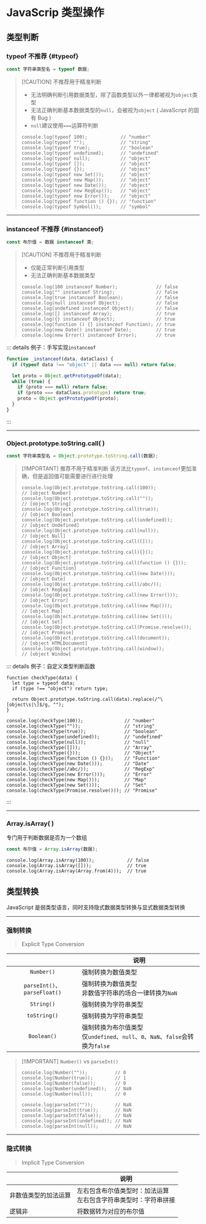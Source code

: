 # JavaScrip 类型操作

## 类型判断

### typeof <Badge type="warning">不推荐</Badge> {#typeof}

```js
const 字符串类型名 = typeof 数据;
```

> [!CAUTION] 不推荐用于精准判断
>
> - 无法明确判断引用数据类型，除了函数类型以外一律都被视为`object`类型
> - 无法正确判断基本数据类型的`null`，会被视为`object` ( JavaScript 的固有 Bug )
> - `null`建议使用`===`运算符判断
>
> ```js{0}
> console.log(typeof 100);            // "number"
> console.log(typeof "");             // "string"
> console.log(typeof true);           // "boolean"
> console.log(typeof undefined);      // "undefined"
> console.log(typeof null);           // "object"
> console.log(typeof []);             // "object"
> console.log(typeof {});             // "object"
> console.log(typeof new Set());      // "object"
> console.log(typeof new Map());      // "object"
> console.log(typeof new Date());     // "object"
> console.log(typeof new RegExp());   // "object"
> console.log(typeof new Error());    // "object"
> console.log(typeof function () {}); // "function"
> console.log(typeof Symbol());       // "symbol"
> ```

---

### instanceof <Badge type="warning">不推荐</Badge> {#instanceof}

```js
const 布尔值 = 数据 instanceof 类;
```

> [!CAUTION] 不推荐用于精准判断
>
> - 仅能正常判断引用类型
> - 无法正确判断基本数据类型
>
> ```js{0}
> console.log(100 instanceof Number);              // false
> console.log("" instanceof String);               // false
> console.log(true instanceof Boolean);            // false
> console.log(null instanceof Object);             // false
> console.log(undefined instanceof Object);        // false
> console.log([] instanceof Array);                // true
> console.log({} instanceof Object);               // true
> console.log(function () {} instanceof Function); // true
> console.log(new Date() instanceof Date);         // true
> console.log(new Error() instanceof Error);       // true
> ```

::: details 例子：手写实现`instanceof`

```js
function _instanceof(data, dataClass) {
  if (typeof data !== "object" || data === null) return false;

  let proto = Object.getPrototypeOf(data);
  while (true) {
    if (proto === null) return false;
    if (proto === dataClass.prototype) return true;
    proto = Object.getPrototypeOf(proto);
  }
}
```

:::

---

### Object.prototype.toString.call( )

```js
const 字符串类型名 = Object.prototype.toString.call(数据);
```

> [!IMPORTANT] 推荐不用于精准判断
> 该方法比<code>typeof</code>、<code>instanceof</code>更加准确，但是返回值可能需要进行进行处理
>
> ```js{0}
> console.log(Object.prototype.toString.call(100));              // [object Number]
> console.log(Object.prototype.toString.call(""));               // [object String]
> console.log(Object.prototype.toString.call(true));             // [object Boolean]
> console.log(Object.prototype.toString.call(undefined));        // [object Undefined]
> console.log(Object.prototype.toString.call(null));             // [object Null]
> console.log(Object.prototype.toString.call([]));               // [object Array]
> console.log(Object.prototype.toString.call({}));               // [object Object]
> console.log(Object.prototype.toString.call(function () {}));   // [object Function]
> console.log(Object.prototype.toString.call(new Date()));       // [object Date]
> console.log(Object.prototype.toString.call(/abc/));            // [object RegExp]
> console.log(Object.prototype.toString.call(new Error()));      // [object Error]
> console.log(Object.prototype.toString.call(new Map()));        // [object Map]
> console.log(Object.prototype.toString.call(new Set()));        // [object Set]
> console.log(Object.prototype.toString.call(Promise.resolve()); // [object Promise]
> console.log(Object.prototype.toString.call(document));         // [object HTMLDocument]
> console.log(Object.prototype.toString.call(window));           // [object Window]
> ```

::: details 例子：自定义类型判断函数

```js{0}
function checkType(data) {
  let type = typeof data;
  if (type !== "object") return type;

  return Object.prototype.toString.call(data).replace(/^\[object\s|\]$/g, "");
}

console.log(checkType(100));               // "number"
console.log(checkType(""));                // "string"
console.log(checkType(true));              // "boolean"
console.log(checkType(undefined));         // "undefined"
console.log(checkType(null));              // "null"
console.log(checkType([]));                // "Array"
console.log(checkType({}));                // "Object"
console.log(checkType(function () {}));    // "Function"
console.log(checkType(new Date()));        // "Date"
console.log(checkType(/abc/));             // "RegExp"
console.log(checkType(new Error()));       // "Error"
console.log(checkType(new Map()));         // "Map"
console.log(checkType(new Set()));         // "Set"
console.log(checkType(Promise.resolve())); // "Promise"
```

:::

---

### Array.isArray( )

专门用于判断数据是否为一个数组

```js
const 布尔值 = Array.isArray(数据);
```

```js{0}
console.log(Array.isArray(100));            // false
console.log(Array.isArray([]));             // true
console.log(Array.isArray(Array.from(4)));  // true
```

## 类型转换

JavaScript 是弱类型语言，同时支持隐式数据类型转换与显式数据类型转换

---

### 强制转换

> Explicit Type Conversion

|                              | 说明                                                                               |
| :--------------------------: | ---------------------------------------------------------------------------------- |
|          `Number()`          | 强制转换为数值类型                                                                 |
| `parseInt()`、`parseFloat()` | 强制转换为数值类型<br/>非数值字符串的场合一律转换为`NaN`                           |
|          `String()`          | 强制转换为字符串类型                                                               |
|         `toString()`         | 强制转换为字符串类型                                                               |
|         `Boolean()`          | 强制转换为布尔值类型<br/>仅`undefined`、`null`、`0`、`NaN`、`false`会转换为`false` |

> [!IMPORTANT] <code>Number()</code> vs <code>parseInt()</code>
>
> ```js{0}
> console.log(Number(""));          // 0
> console.log(Number(true));        // 1
> console.log(Number(false));       // 0
> console.log(Number(undefined));   // NaN
> console.log(Number(null));        // 0
>
> console.log(parseInt(""));        // NaN
> console.log(parseInt(true));      // NaN
> console.log(parseInt(false));     // NaN
> console.log(parseInt(undefined)); // NaN
> console.log(parseInt(null));      // NaN
> ```

---

### 隐式转换

> Implicit Type Conversion

|                      | 说明                                                                     |
| -------------------- | ------------------------------------------------------------------------ |
| 非数值类型的加法运算 | 左右包含布尔值类型时：加法运算<br/>左右包含字符串类型时：字符串拼接<br/> |
| 逻辑非               | 将数据转为对应的布尔值                                                   |
